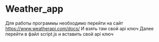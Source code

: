 # Weather_app

Для работы программы необходимо перейти на сайт https://www.weatherapi.com/docs/
И взять там свой api ключ
Далее перейти в файл script.js и вставить свой api ключ
